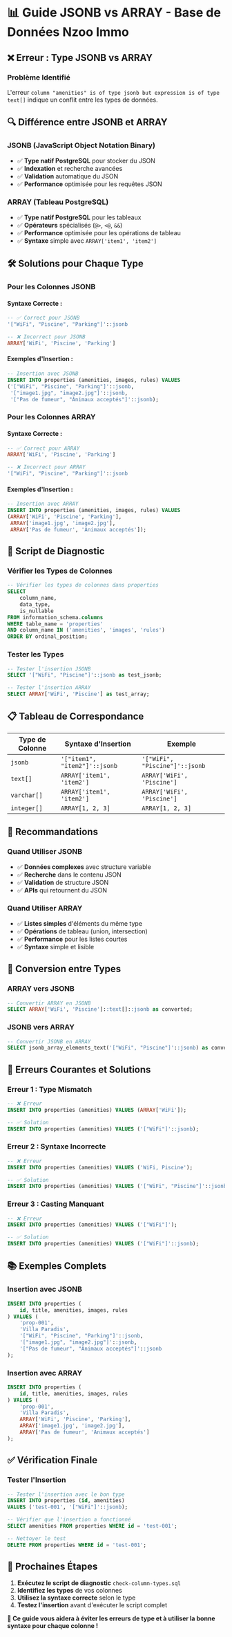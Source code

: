 # 📊 Guide JSONB vs ARRAY - Base de Données Nzoo Immo

## ❌ **Erreur : Type JSONB vs ARRAY**

### **Problème Identifié**
L'erreur `column "amenities" is of type jsonb but expression is of type text[]` indique un conflit entre les types de données.

## 🔍 **Différence entre JSONB et ARRAY**

### **JSONB (JavaScript Object Notation Binary)**
- ✅ **Type natif PostgreSQL** pour stocker du JSON
- ✅ **Indexation** et recherche avancées
- ✅ **Validation** automatique du JSON
- ✅ **Performance** optimisée pour les requêtes JSON

### **ARRAY (Tableau PostgreSQL)**
- ✅ **Type natif PostgreSQL** pour les tableaux
- ✅ **Opérateurs** spécialisés (`@>`, `<@`, `&&`)
- ✅ **Performance** optimisée pour les opérations de tableau
- ✅ **Syntaxe** simple avec `ARRAY['item1', 'item2']`

## 🛠️ **Solutions pour Chaque Type**

### **Pour les Colonnes JSONB**

#### **Syntaxe Correcte :**
```sql
-- ✅ Correct pour JSONB
'["WiFi", "Piscine", "Parking"]'::jsonb

-- ❌ Incorrect pour JSONB
ARRAY['WiFi', 'Piscine', 'Parking']
```

#### **Exemples d'Insertion :**
```sql
-- Insertion avec JSONB
INSERT INTO properties (amenities, images, rules) VALUES
('["WiFi", "Piscine", "Parking"]'::jsonb, 
 '["image1.jpg", "image2.jpg"]'::jsonb, 
 '["Pas de fumeur", "Animaux acceptés"]'::jsonb);
```

### **Pour les Colonnes ARRAY**

#### **Syntaxe Correcte :**
```sql
-- ✅ Correct pour ARRAY
ARRAY['WiFi', 'Piscine', 'Parking']

-- ❌ Incorrect pour ARRAY
'["WiFi", "Piscine", "Parking"]'::jsonb
```

#### **Exemples d'Insertion :**
```sql
-- Insertion avec ARRAY
INSERT INTO properties (amenities, images, rules) VALUES
(ARRAY['WiFi', 'Piscine', 'Parking'], 
 ARRAY['image1.jpg', 'image2.jpg'], 
 ARRAY['Pas de fumeur', 'Animaux acceptés']);
```

## 🔧 **Script de Diagnostic**

### **Vérifier les Types de Colonnes**
```sql
-- Vérifier les types de colonnes dans properties
SELECT 
    column_name, 
    data_type, 
    is_nullable
FROM information_schema.columns 
WHERE table_name = 'properties' 
AND column_name IN ('amenities', 'images', 'rules')
ORDER BY ordinal_position;
```

### **Tester les Types**
```sql
-- Tester l'insertion JSONB
SELECT '["WiFi", "Piscine"]'::jsonb as test_jsonb;

-- Tester l'insertion ARRAY
SELECT ARRAY['WiFi', 'Piscine'] as test_array;
```

## 📋 **Tableau de Correspondance**

| **Type de Colonne** | **Syntaxe d'Insertion** | **Exemple** |
|---------------------|-------------------------|-------------|
| `jsonb` | `'["item1", "item2"]'::jsonb` | `'["WiFi", "Piscine"]'::jsonb` |
| `text[]` | `ARRAY['item1', 'item2']` | `ARRAY['WiFi', 'Piscine']` |
| `varchar[]` | `ARRAY['item1', 'item2']` | `ARRAY['WiFi', 'Piscine']` |
| `integer[]` | `ARRAY[1, 2, 3]` | `ARRAY[1, 2, 3]` |

## 🎯 **Recommandations**

### **Quand Utiliser JSONB**
- ✅ **Données complexes** avec structure variable
- ✅ **Recherche** dans le contenu JSON
- ✅ **Validation** de structure JSON
- ✅ **APIs** qui retournent du JSON

### **Quand Utiliser ARRAY**
- ✅ **Listes simples** d'éléments du même type
- ✅ **Opérations** de tableau (union, intersection)
- ✅ **Performance** pour les listes courtes
- ✅ **Syntaxe** simple et lisible

## 🔄 **Conversion entre Types**

### **ARRAY vers JSONB**
```sql
-- Convertir ARRAY en JSONB
SELECT ARRAY['WiFi', 'Piscine']::text[]::jsonb as converted;
```

### **JSONB vers ARRAY**
```sql
-- Convertir JSONB en ARRAY
SELECT jsonb_array_elements_text('["WiFi", "Piscine"]'::jsonb) as converted;
```

## 🚨 **Erreurs Courantes et Solutions**

### **Erreur 1 : Type Mismatch**
```sql
-- ❌ Erreur
INSERT INTO properties (amenities) VALUES (ARRAY['WiFi']);

-- ✅ Solution
INSERT INTO properties (amenities) VALUES ('["WiFi"]'::jsonb);
```

### **Erreur 2 : Syntaxe Incorrecte**
```sql
-- ❌ Erreur
INSERT INTO properties (amenities) VALUES ('WiFi, Piscine');

-- ✅ Solution
INSERT INTO properties (amenities) VALUES ('["WiFi", "Piscine"]'::jsonb);
```

### **Erreur 3 : Casting Manquant**
```sql
-- ❌ Erreur
INSERT INTO properties (amenities) VALUES ('["WiFi"]');

-- ✅ Solution
INSERT INTO properties (amenities) VALUES ('["WiFi"]'::jsonb);
```

## 📚 **Exemples Complets**

### **Insertion avec JSONB**
```sql
INSERT INTO properties (
    id, title, amenities, images, rules
) VALUES (
    'prop-001',
    'Villa Paradis',
    '["WiFi", "Piscine", "Parking"]'::jsonb,
    '["image1.jpg", "image2.jpg"]'::jsonb,
    '["Pas de fumeur", "Animaux acceptés"]'::jsonb
);
```

### **Insertion avec ARRAY**
```sql
INSERT INTO properties (
    id, title, amenities, images, rules
) VALUES (
    'prop-001',
    'Villa Paradis',
    ARRAY['WiFi', 'Piscine', 'Parking'],
    ARRAY['image1.jpg', 'image2.jpg'],
    ARRAY['Pas de fumeur', 'Animaux acceptés']
);
```

## ✅ **Vérification Finale**

### **Tester l'Insertion**
```sql
-- Tester l'insertion avec le bon type
INSERT INTO properties (id, amenities) 
VALUES ('test-001', '["WiFi"]'::jsonb);

-- Vérifier que l'insertion a fonctionné
SELECT amenities FROM properties WHERE id = 'test-001';

-- Nettoyer le test
DELETE FROM properties WHERE id = 'test-001';
```

## 🎯 **Prochaines Étapes**

1. **Exécutez le script de diagnostic** `check-column-types.sql`
2. **Identifiez les types** de vos colonnes
3. **Utilisez la syntaxe correcte** selon le type
4. **Testez l'insertion** avant d'exécuter le script complet

**🔧 Ce guide vous aidera à éviter les erreurs de type et à utiliser la bonne syntaxe pour chaque colonne !**


